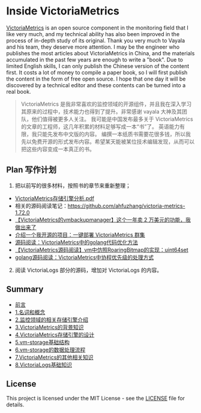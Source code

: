 # Inside VictoriaMetrics

[VictoriaMetrics](https://github.com/VictoriaMetrics/VictoriaMetrics) is an open source component in the monitoring field that I like very much, and my technical ability has also been improved in the process of in-depth study of its original. Thank you very much to Vayala and his team, they deserve more attention.
I may be the engineer who publishes the most articles about VictoriaMetrics in China, and the materials accumulated in the past few years are enough to write a "book".
Due to limited English skills, I can only publish the Chinese version of the content first.
It costs a lot of money to compile a paper book, so I will first publish the content in the form of free open source. I hope that one day it will be discovered by a technical editor and these contents can be turned into a real book.

> VictoriaMetrics 是我非常喜欢的监控领域的开源组件，并且我在深入学习其原来的过程中，技术能力也得到了提升。非常感谢 vayala 大神及其团队，他们值得被更多人关注。
> 我可能是中国发布最多关于 VictoriaMetrics 的文章的工程师，这几年积累的材料足够写成一本“书”了。
> 英语能力有限，我只能先发布中文版的内容。
> 编撰一本纸质书需要花很多钱，所以我先以免费开源的形式发布内容。希望某天能被某位技术编辑发现，从而可以把这些内容变成一本真正的书。

## Plan 写作计划
1. 把以前写的很多材料，按照书的章节来重新整理；
  - [VictoriaMetrics存储引擎分析.pdf](https://github.com/ahfuzhang/victoria-metrics-1.72.0/blob/master/VictoriaMetrics%E5%AD%98%E5%82%A8%E5%BC%95%E6%93%8E%E5%88%86%E6%9E%90.pdf)
  - 相关的源码阅读笔记：https://github.com/ahfuzhang/victoria-metrics-1.72.0
  - [【VictoriaMetrics的vmbackupmanager】这个一年卖 2 万美元的功能，我做出来了](https://www.cnblogs.com/ahfuzhang/p/17989390)
  - [介绍一个我开源的项目：一键部署 VictoriaMetrics 群集](https://www.cnblogs.com/ahfuzhang/p/17875269.html)
  - [源码阅读：VictoriaMetrics中的golang代码优化方法](https://www.cnblogs.com/ahfuzhang/p/15918127.html)
  - [【VictoriaMetrics源码阅读】vm中仿照RoaringBitmap的实现：uint64set](https://www.cnblogs.com/ahfuzhang/p/15900852.html)
  - [golang源码阅读：VictoriaMetrics中协程优先级的处理方式](https://www.cnblogs.com/ahfuzhang/p/15847860.html)
2. 阅读 VictoriaLogs 部分的源码，增加对 VictoriaLogs 的内容。

## Summary

- [前言](chapters/0_前言.md)
- [1.名词和概念](chapters/1_名词和概念.md)
- [2.监控领域的相关存储引擎介绍](chapters/2._监控领域的相关存储引擎介绍.md)
- [3.VictoriaMetrics的背景知识](chapters/3_VictoriaMetrics的背景知识.md)
- [4.VictoriaMetrics存储引擎的设计](chapters/4_VictoriaMetrics存储引擎的设计.md)
- [5.vm-storage基础结构](chapters/5_vm-storage基础结构.md)
- [6.vm-storage的数据处理流程](chapters/6_vm-storage的数据处理流程.md)
- [7.VictoriaMetrics的其他相关知识](chapters/7_VictoriaMetrics的其他相关知识.md)
- [8.VictoriaLogs基础知识](chapters/8_VictoriaLogs基础知识.md)

## License

This project is licensed under the MIT License - see the [LICENSE](LICENSE) file for details.
